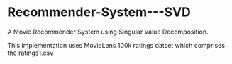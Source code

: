 # Recommender-System---SVD
A Movie Recommender System using Singular Value Decomposition.

This implementation uses MovieLens 100k ratings datset which comprises the ratings1.csv
